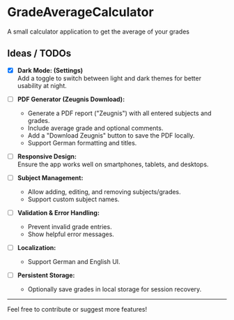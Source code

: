 # GradeAverageCalculator
A small calculator application to get the average of your grades

## Ideas / TODOs

- [x] **Dark Mode: (Settings)**  
  Add a toggle to switch between light and dark themes for better usability at night.

- [ ] **PDF Generator (Zeugnis Download):**  
  - Generate a PDF report ("Zeugnis") with all entered subjects and grades.
  - Include average grade and optional comments.
  - Add a "Download Zeugnis" button to save the PDF locally.
  - Support German formatting and titles.

- [ ] **Responsive Design:**  
  Ensure the app works well on smartphones, tablets, and desktops.

- [ ] **Subject Management:**  
  - Allow adding, editing, and removing subjects/grades.
  - Support custom subject names.

- [ ] **Validation & Error Handling:**  
  - Prevent invalid grade entries.
  - Show helpful error messages.

- [ ] **Localization:**  
  - Support German and English UI.

- [ ] **Persistent Storage:**  
  - Optionally save grades in local storage for session recovery.

---
Feel free to contribute or suggest more features!
